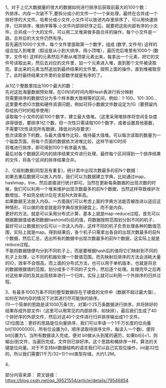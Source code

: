 1、对于上亿大数据量的很大的数据如何进行排序后获取前最大的100个数：  
外排序。内存一次装不下,要拆分成小的文件一个一个来处理，最终在合并成一个排好序的大文件。哈希分成小文件,小文件可以放进内存里排序了，可以用快速排序，归并排序，堆排序等等.小文件内部排好序之后，就要把这些内部有序的小文件，合并成一个大的文件，可以用二叉堆来做多路合并的操作，每个小文件是一路，合并后的大文件仍然有序。  
首先遍历1000个文件，每个文件里面取第一个数字，组成 (数字, 文件号) 这样的组合加入到堆里（假设是从小到大排序，用小顶堆），遍历完后堆里有1000个 (数字，文件号) 这样的元素然后不断从堆顶拿元素出来，每拿出一个元素，把它的文件号读取出来，然后去对应的文件里，加一个元素进入堆，直到那个文件被读取完。拿出来的元素当然追加到最终结果的文件里。按照上面的操作，直到堆被取空了，此时最终结果文件里的全部数字就是有序的了。  
  
从1亿个整数里找出100个最大的数：  
先对这批海量数据预处理，在O(N)的时间内用Hash表进行拆分映射  
将需要排序的数据切分为多个样本数大致相等的区间，例如：1-100，101-300… 这里要考虑IO次数和硬件资源问题，例如可将小数据文件数设定为1G（要预留内存给执行时的程序使用）  
读取每个小文件的前100个数字，建立最大值堆。（这里采用堆排序将空间复杂度讲得很低，要排序1亿个数，但一次性只需读取100个数字，或者设置其他基数，不需要1次性读完所有数据，降低对内存要求）  
依次读取余下的数，与最大值堆作比较，维持最大值堆。可以每次读取的数量为一个磁盘页面，将每个页面的数据依次进堆比较，这样节省IO时间   
将堆进行排序，即可得到100个有序最大值。  
最后对各个数据区间内的排序结果文件进行处理，最终每个区间得到一个排序结果的文件，将各个区间的排序结果合并。  


2、亿级别数据(同型且有重复)，统计其中出现次数最多的前N个数据：  
如果去重后数据可以放入内存，我们可以为数据建立字典，比如通过map，hashmap，trie，然后直接进行统计即可。当然在更新每条数据的出现次数的时候，我们可以利用一个堆来维护出现次数最多的前N个数据，当然这样导致维护次数增加，不如完全统计后在求前N大效率高。  
如果数据无法放入内存。一方面我们可以考虑上面的字典方法能否被改进以适应这种情形，可以做的改变就是将字典存放到硬盘上，而不是内存。  
更好的方法，就是可以采用分布式计算，基本上就是map-reduce过程，首先可以根据数据值或者把数据hash(md5)后的值，将数据按照范围划分到不同的机子，最好可以让数据划分后可以一次读入内存，这样不同的机子负责处理各种的数值范围，实际上就是map。得到结果后，各个机子只需拿出各自的出现次数最多的前N个数据，然后汇总，选出所有的数据中出现次数最多的前N个数据，这实际上就是reduce过程。  
不能将数据随便均分到不同机子上，而是要根据hash后的值将它们映射到不同的机子上处理，让不同的机器处理一个数值范围。而先映射后排序的方法会消耗大量的IO，效率不会很高。而上面的分布式方法，也可以用于单机版本，也就是将总的数据根据值的范围，划分成多个不同的子文件，然后逐个处理。处理完毕之后再对这些单词的及其出现频率进行一个归并。实际上就可以利用一个外排序的归并过程。
  
3、有最多1000万条不同的整型数据存在于硬盘的文件中（数据不超过最大值），如何在1M内存的情况下对其进行尽可能快的排序。  
(1)一个简单的思路是读1000万条1次，对第i个25万条数据进行排序，并将排好的结果存成外部文件i（这里可以用常见的内部排序，如快排），最后我们生成了40个排好序的外部文件，然后对这40个文件进行归并排序输出成1个文件。  
(2)位图法：更好的思路是位向量排序，我们可以申请一个1千万长度的位向量bit[10000000]，所有位设置为0，顺序读取待排序文件，每读入一个数i，便将bit[i]置为1。当所有数据读入完成，便对 bit做从头到尾的遍历，如果bit[i]=1，则输出i到文件，当遍历完成，文件则已排好序。这个思路和桶排序一样，算法的关键是位向量。对于不支持bit数据结构的语言我们可以自己实现位操作，int是32位的，所以我们需要[1千万/32+1]个int类型存储，大约1.2M。  
  
  
4、
  
  
  
  
  
  
  
部分内容来源：
原文链接：https://blog.csdn.net/qq_39521554/article/details/79546854
